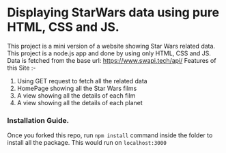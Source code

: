 # Displaying StarWars data using pure HTML, CSS and JS. 

This project is a mini version of a website showing Star Wars related data. This project is a node.js app and done by using only HTML, CSS and JS. 
Data is fetched from the base url:  https://www.swapi.tech/api/
Features of this Site :-

1. Using GET request to fetch all the related data
2. HomePage showing all the Star Wars films 
3. A view showing all the details of each film
4. A view showing all the details of each planet 


### Installation Guide.

Once you forked this repo, run `npm install` command inside the folder to install all the package.
This would run on `localhost:3000`
